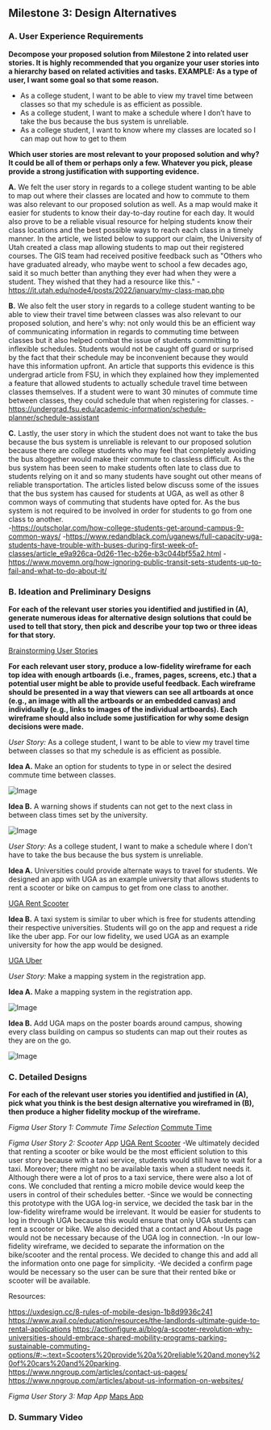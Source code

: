 ## Milestone 3: Design Alternatives

###  A. User Experience Requirements

**Decompose your proposed solution from Milestone 2 into related user stories. It is highly recommended that you organize your user stories into a hierarchy based on related activities and tasks.
EXAMPLE: As a type of user, I want some goal so that some reason.**

- As a college student, I want to be able to view my travel time between classes so that my schedule is as efficient as possible.
- As a college student, I want to make a schedule where I don’t have to take the bus because the bus system is unreliable.
- As a college student, I want to know where my classes are located so I can map out how to get to them

**Which user stories are most relevant to your proposed solution and why? It could be all of them or perhaps only a few. Whatever you pick, please provide a strong justification with supporting evidence.**

**A.** We felt the user story in regards to a college student wanting to be able to map out where their classes are located and how to commute to them was also relevant to our proposed solution as well. As a map would make it easier for students to know their day-to-day routine for each day. It would also prove to be a reliable visual resource for helping students know their class locations and the best possible ways to reach each class in a timely manner. In the article, we listed below to support our claim, the University of Utah created a class map allowing students to map out their registered courses. The GIS team had received positive feedback such as "Others who have graduated already, who maybe went to school a few decades ago, said it so much better than anything they ever had when they were a student. They wished that they had a resource like this."
  -https://it.utah.edu/node4/posts/2022/january/my-class-map.php

**B.** We also felt the user story in regards to a college student wanting to be able to view their travel time between classes was also relevant to our proposed solution, and here's why: not only would this be an efficient way of communicating information in regards to commuting time between classes but it also helped combat the issue of students committing to inflexible schedules. Students would not be caught off guard or surprised by the fact that their schedule may be inconvenient because they would have this information upfront. An article that supports this evidence is this undergrad article from FSU, in which they explained how they implemented a feature that allowed students to actually schedule travel time between classes themselves. If a student were to want 30 minutes of commute time between classes, they could schedule that when registering for classes.
  -https://undergrad.fsu.edu/academic-information/schedule-planner/schedule-assistant
  
**C.**  Lastly, the user story in which the student does not want to take the bus because the bus system is unreliable is relevant to our proposed solution because there are college students who may feel that completely avoiding the bus altogether would make their commute to classless difficult. As the bus system has been seen to make students often late to class due to students relying on it and so many students have sought out other means of reliable transportation. The articles listed below discuss some of the issues that the bus system has caused for students at UGA, as well as other 8 common ways of commuting that students have opted for. As the bus system is not required to be involved in order for students to go from one class to another.  
  -https://outscholar.com/how-college-students-get-around-campus-9-common-ways/
  -https://www.redandblack.com/uganews/full-capacity-uga-students-have-trouble-with-buses-during-first-week-of-classes/article_e9a926ca-0d26-11ec-b26e-b3c044bf55a2.html 
  -https://www.movemn.org/how-ignoring-public-transit-sets-students-up-to-fail-and-what-to-do-about-it/

  
  
###  B. Ideation and Preliminary Designs

**For each of the relevant user stories you identified and justified in (A), generate numerous ideas for alternative design solutions that could be used to tell that story, then pick and describe your top two or three ideas for that story.**

[Brainstorming User Stories](https://user-images.githubusercontent.com/75345004/162535744-bcc4ffce-6e3d-4d64-ac52-1846cfec4f4f.png)

**For each relevant user story, produce a low-fidelity wireframe for each top idea with enough artboards (i.e., frames, pages, screens, etc.) that a potential user might be able to provide useful feedback. Each wireframe should be presented in a way that viewers can see all artboards at once (e.g., an image with all the artboards or an embedded canvas) and individually (e.g., links to images of the individual artboards). Each wireframe should also include some justification for why some design decisions were made.**

_User Story:_ As a college student, I want to be able to view my travel time between classes so that my schedule is as efficient as possible.

**Idea A.** 
Make an option for students to type in or select the desired commute time between classes.

![Image](https://cdn.discordapp.com/attachments/935289341675204611/961405389625249832/IMG_6817.jpg)

**Idea B.**  A warning shows if students can not get to the next class in between class times set by the university.

![Image](https://cdn.discordapp.com/attachments/935289341675204611/961405394666811412/IMG_6818.jpg)

_User Story:_ As a college student, I want to make a schedule where I don't have to take the bus because the bus system is unreliable.

**Idea A.** 
Universities could provide alternate ways to travel for students. We designed an app with UGA as an example university that allows students to rent a scooter or bike on campus to get from one class to another. 

[UGA Rent Scooter](https://www.figma.com/file/7liiGLFxKE5v4NMKmHUMf8/UGA-Rent-Scooter?node-id=57%3A2)

**Idea B.** 
A taxi system is similar to uber which is free for students attending their respective universities. Students will go on the app and request a ride like the uber app. For our low fidelity, we used UGA as an example university for how the app would be designed. 

[UGA Uber](https://www.figma.com/file/YF3qcMoAzAHUTGR7n6vsoE/UGA-Uber?node-id=111%3A16)

_User Story:_ Make a mapping system in the registration app.

**Idea A.**
Make a mapping system in the registration app.

![Image](https://cdn.discordapp.com/attachments/342064643273129984/962097504298598471/unknown.png)

**Idea B.**
Add UGA maps on the poster boards around campus, showing every class building on campus so students can map out their routes as they are on the go.

![Image](https://cdn.discordapp.com/attachments/342064643273129984/962097997733298226/unknown.png)

###  C. Detailed Designs

**For each of the relevant user stories you identified and justified in (A), pick what you think is the best design alternative you wireframed in (B), then produce a higher fidelity mockup of the wireframe.**

_Figma User Story 1: Commute Time Selection_
[Commute Time](https://www.figma.com/file/ZJIMQt7qPa4J7IyRbIdo1U/Commute-Time-Selection?node-id=0%3A1)

_Figma User Story 2: Scooter App_
[UGA Rent Scooter](https://www.figma.com/file/DXOwq6ILJPrYlds5oiwSXi/Rent-a-Scooter-MockUp?node-id=5%3A32)
-We ultimately decided that renting a scooter or bike would be the most efficient solution to this user story because with a taxi service, students would still have to wait for a taxi. Moreover; there might no be available taxis when a student needs it. Although there were a lot of pros to a taxi service, there were also a lot of cons. We concluded that renting a micro mobile device would keep the users in control of their schedules better.
-Since we would be connecting this prototype with the UGA log-in service, we decided the task bar in the low-fidelity wireframe would be irrelevant. It would be easier for students to log in through UGA because this would ensure that only UGA students can rent a scooter or bike. We also decided that a contact and About Us page would not be necessary because of the UGA log in connection. 
-In our low-fidelity wireframe, we decided to separate the information on the bike/scooter and the rental process. We decided to change this and add all the information onto one page for simplicity. 
-We decided a confirm page would be necessary so the user can be sure that their rented bike or scooter will be available.

Resources:

https://uxdesign.cc/8-rules-of-mobile-design-1b8d9936c241
https://www.avail.co/education/resources/the-landlords-ultimate-guide-to-rental-applications
https://actionfigure.ai/blog/a-scooter-revolution-why-universities-should-embrace-shared-mobility-programs-parking-sustainable-commuting-options/#:~:text=Scooters%20provide%20a%20reliable%20and,money%20of%20cars%20and%20parking.
https://www.nngroup.com/articles/contact-us-pages/
https://www.nngroup.com/articles/about-us-information-on-websites/

_Figma User Story 3: Map App_
[Maps App](https://www.figma.com/file/up36YEI9FGoutpSoW54raK/Athena-(Maps)?node-id=0%3A1)


###  D. Summary Video 


